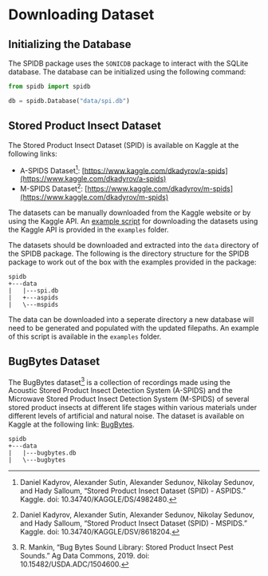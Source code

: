 # Downloading Dataset

## Initializing the Database

The SPIDB package uses the `SONICDB` package to interact with the SQLite database. The database can be initialized using the following command:

```python
from spidb import spidb 

db = spidb.Database("data/spi.db")
```


## Stored Product Insect Dataset

The Stored Product Insect Dataset (SPID) is available on Kaggle at the following links: 

- A-SPIDS Dataset[^aspids]: [https://www.kaggle.com/dkadyrov/a-spids](https://www.kaggle.com/dkadyrov/a-spids)
- M-SPIDS Dataset[^mspids]: [https://www.kaggle.com/dkadyrov/m-spids](https://www.kaggle.com/dkadyrov/m-spids)

The datasets can be manually downloaded from the Kaggle website or by using the Kaggle API. An [example script](https://github.com/dkadyrov/spidb/tree/main/examples) for downloading the datasets using the Kaggle API is provided in the `examples` folder.

The datasets should be downloaded and extracted into the `data` directory of the SPIDB package. The following is the directory structure for the SPIDB package to work out of the box with the examples provided in the package:

```none
spidb 
+---data
|   |---spi.db
|   +---aspids
|   \---mspids
```

The data can be downloaded into a seperate directory a new database will need to be generated and populated with the updated filepaths. An example of this script is available in the `examples` folder.

## BugBytes Dataset

The BugBytes dataset[^bugbytes] is a collection of recordings made using the Acoustic Stored Product Insect Detection System (A-SPIDS) and the Microwave Stored Product Insect Detection System (M-SPIDS) of several stored product insects at different life stages within various materials under different levels of artificial and natural noise. The dataset is available on Kaggle at the following link: [BugBytes](https://www.kaggle.com/dkadyrov/bugbytes).

```none
spidb 
+---data
|   |---bugbytes.db
|   \---bugbytes
```


[^aspids]: Daniel Kadyrov, Alexander Sutin, Alexander Sedunov, Nikolay Sedunov, and Hady Salloum, “Stored Product Insect Dataset (SPID) - ASPIDS.” Kaggle. doi: 10.34740/KAGGLE/DS/4982480.

[^mspids]: Daniel Kadyrov, Alexander Sutin, Alexander Sedunov, Nikolay Sedunov, and Hady Salloum, “Stored Product Insect Dataset (SPID) - MSPIDS.” Kaggle. doi: 10.34740/KAGGLE/DSV/8618204.

[^bugbytes]: R. Mankin, “Bug Bytes Sound Library: Stored Product Insect Pest Sounds.” Ag Data Commons, 2019. doi: 10.15482/USDA.ADC/1504600.
